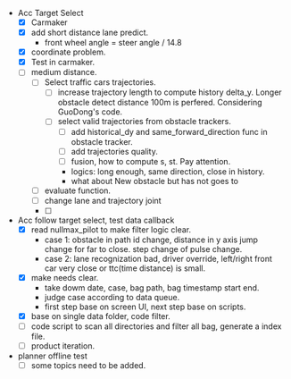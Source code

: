 - Acc Target Select
	- [x] Carmaker
	- [x] add short distance lane predict.
		- front wheel angle = steer angle / 14.8 
	- [x] coordinate problem.
	- [x] Test in carmaker.
	- [ ] medium distance.
		- [ ] Select traffic cars trajectories.
			- [ ] increase trajectory length to compute history delta_y. Longer obstacle detect distance 100m is perfered. Considering GuoDong's code.
			- [ ] select valid trajectories from obstacle trackers.
				- [ ] add historical_dy and same_forward_direction func in obstacle tracker.
				- [ ] add trajectories quality.
				- [ ] fusion, how to compute s, st. Pay attention.
				- logics: long enough, same direction, close in history.
				- what about New obstacle but has not goes to
		- [ ] evaluate function.
		- [ ] change lane and trajectory joint
		- [ ] 

- Acc follow target select, test data callback
	- [x] read nullmax_pilot to make filter logic clear.
		- case 1: obstacle in path id change, distance in y axis jump change for far to close. step change of pulse change.
		- case 2: lane recognization bad, driver override, 
left/right front car very close or ttc(time distance) is small.
	- [x] make needs clear.
		- take dowm date, case, bag path, bag timestamp start end. 
		- judge case according to data queue.
		- first step base on screen UI, next step base on scripts.
	- [x] base on single data folder, code filter.
	- [ ] code script to scan all directories and filter all bag, generate a index file.
	- [ ] product iteration.

- planner offline test
	- [ ] some topics need to be added.
